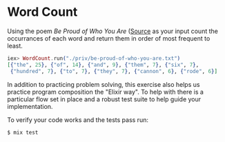 # Word Count

Using the poem _Be Proud of Who You Are_ ([Source](https://www.familyfriendpoems.com/poem/be-proud-of-who-you-are) as your input count the occurrances of each word and return them in order of most frequent to least.

```elixir
iex> WordCount.run("./priv/be-proud-of-who-you-are.txt")
[{"the", 25}, {"of", 14}, {"and", 9}, {"them", 7}, {"six", 7},
 {"hundred", 7}, {"to", 7}, {"they", 7}, {"cannon", 6}, {"rode", 6}]
```

In addition to practicing problem solving, this exercise also helps us practice program composition the "Elixir way".  To help with there is a particular flow set in place and a robust test suite to help guide your implementation.

To verify your code works and the tests pass run:

```shell
$ mix test
```
